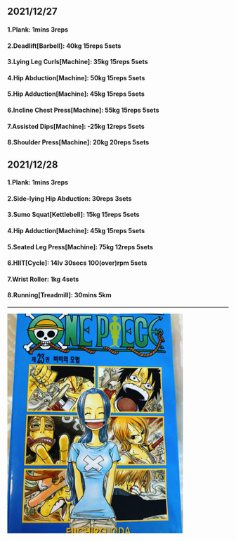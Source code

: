 ## 2021/12/27
#### 1.Plank: 1mins 3reps
#### 2.Deadlift\[Barbell\]: 40kg 15reps 5sets
#### 3.Lying Leg Curls\[Machine\]: 35kg 15reps 5sets
#### 4.Hip Abduction\[Machine\]: 50kg 15reps 5sets
#### 5.Hip Adduction\[Machine\]: 45kg 15reps 5sets
#### 6.Incline Chest Press\[Machine\]: 55kg 15reps 5sets
#### 7.Assisted Dips\[Machine\]: -25kg 12reps 5sets
#### 8.Shoulder Press\[Machine\]: 20kg 20reps 5sets

## 2021/12/28
#### 1.Plank: 1mins 3reps
#### 2.Side-lying Hip Abduction: 30reps 3sets
#### 3.Sumo Squat\[Kettlebell\]: 15kg 15reps 5sets
#### 4.Hip Adduction\[Machine\]: 45kg 15reps 5sets
#### 5.Seated Leg Press\[Machine\]: 75kg 12reps 5sets
#### 6.HIIT\[Cycle\]: 14lv 30secs 100(over)rpm 5sets
#### 7.Wrist Roller: 1kg 4sets
#### 8.Running\[Treadmill\]: 30mins 5km

---

<img src='./_resources/__023.png' width='400px' />
